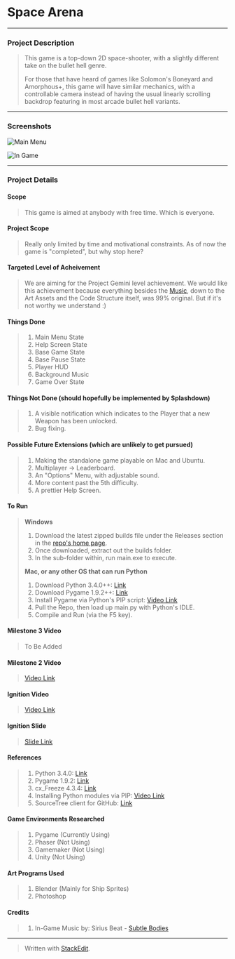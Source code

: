 
<h1> 
	Space Arena
</h1>

<hr />

<h3> 
	Project Description 
</h3>

> <p> 	This game is a top-down 2D space-shooter, with a slightly
> different take on the bullet hell genre. <p />
> 
> <p> 	For those that have heard of games like Solomon's Boneyard and
> Amorphous+, this game will have similar mechanics, with a controllable
> camera instead of having the usual  linearly scrolling backdrop
> featuring in most arcade bullet hell variants. </p>

<hr />

<h3>
	Screenshots
</h3>

![Main Menu](https://lh3.googleusercontent.com/-vugpeR7yNYM/Vb9cArVr8kI/AAAAAAAAAcc/PFHvZbTtFAk/s0/Screenshot+2015-08-03+20.15.24.png "Main Menu")

![In Game](https://lh3.googleusercontent.com/-1QTmNFkeWgY/Vb9cOlHmd4I/AAAAAAAAAco/RdzhS4--tQs/s0/Screenshot+2015-08-03+20.16.49.png "In Game")

<hr />

<h3>
	Project Details
</h3>

<h4>
	Scope
</h4>

> <p> This game is aimed at anybody with free time. Which is everyone. </p>

<h4>
	 Project Scope
</h4>

> Really only limited by time and motivational constraints. As of now the game is "completed", but why stop here?  

<h4>
	Targeted Level of Acheivement
</h4>

> We are aiming for the Project Gemini level achievement. We would like this achievement because everything besides the [Music](http://youtu.be/1rC7pNgxkZU), down to the Art Assets and the Code Structure itself, was 99% original. But if it's not worthy we understand :)

<h4>
	Things Done
</h4>

>  1. Main Menu State
>  2. Help Screen State
>  3. Base Game State
>  4. Base Pause State
>  5. Player HUD
>  5. Background Music
>  6. Game Over State

<h4>
	Things Not Done (should hopefully be implemented by Splashdown)
</h4>

>  1. A visible notification which indicates to the Player that a new Weapon has been unlocked.
>  2. Bug fixing.

<h4>
	Possible Future Extensions (which are unlikely to get pursued)
</h4>

>  1. Making the standalone game playable on Mac and Ubuntu.
>  2. Multiplayer -> Leaderboard.
>  3. An "Options" Menu, with adjustable sound.
>  4. More content past the 5th difficulty.
>  5. A prettier Help Screen.

<h4>
	To Run 
</h4>

> **Windows**
>  1. Download the latest zipped builds file under the Releases section in the [repo's home page](https://github.com/Team-Fruition/Orbital/releases).
>  2. Once downloaded, extract out the builds folder.
>  3. In the sub-folder within, run main.exe to execute.
> 
> **Mac, or any other OS that can run Python**
>  1. Download Python 3.4.0++:  [Link](https://www.python.org/downloads/)
>  2. Download Pygame 1.9.2++:  [Link](http://www.lfd.uci.edu/~gohlke/pythonlibs/#pygame)
>  3. Install Pygame via Python's PIP script: [Video Link](https://www.youtube.com/watch?v=jnpC_Ib_lbc)
>  4. Pull the Repo, then load up main.py with Python's IDLE.
>  5. Compile and Run (via the F5 key).

<h4>
	Milestone 3 Video
</h4>

> To Be Added

<h4>
	Milestone 2 Video
</h4>

> [Video Link](https://www.youtube.com/watch?v=ShYHnJcImi4)

<h4>
	Ignition Video
</h4>

> [Video Link](https://www.youtube.com/watch?v=osQjStOAci0&feature=youtu.be&t=22m19s)

<h4>
	Ignition Slide
</h4>

> [Slide Link](https://drive.google.com/open?id=0B5MZ1b8oUVSrdEU0NVJzeTBETDA&authuser=0)

<h4>
	References
</h4>

>  1. Python 3.4.0: [Link](https://www.python.org/downloads/)
>  2. Pygame 1.9.2: [Link](http://www.lfd.uci.edu/~gohlke/pythonlibs/#pygame)
>  3. cx_Freeze 4.3.4: [Link](http://cx-freeze.sourceforge.net/)
>  4. Installing Python modules via PIP: [Video Link](https://www.youtube.com/watch?v=jnpC_Ib_lbc)
>  5. SourceTree client for GitHub: [Link](https://www.sourcetreeapp.com/)

<h4>
	Game Environments Researched
</h4>

>  1. Pygame (Currently Using)
>  2. Phaser (Not Using)
>  3. Gamemaker (Not Using)
>  4. Unity (Not Using)

<h4>
	Art Programs Used
</h4>

> 1. Blender (Mainly for Ship Sprites)
> 2. Photoshop

<h4>
	Credits
</h4>

>  1. In-Game Music by: Sirius Beat - [Subtle Bodies](http://youtu.be/1rC7pNgxkZU)

<hr />

> Written with [StackEdit](https://stackedit.io/).

